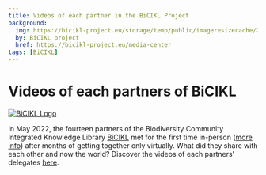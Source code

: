 ```yaml
---
title: Videos of each partner in the BiCIKL Project 
background:
  img: https://bicikl-project.eu/storage/temp/public/imageresizecache/26e/913/1f0/26e9131f069e1abfec54a8926b77520c1c4bd3ddf5c31fd0c7867fa52089c53a.jpg
  by: BiCIKL project
  href: https://bicikl-project.eu/media-center
tags: [BiCIKL]
---
```


# Videos of each partners of BiCIKL 
[![BiCIKL Logo](https://static.tdwg.org/sponsors/bicikl_logo_full_mixed_on-black_w600.png)](https://bicikl-project.eu)

In May 2022, the fourteen partners of the Biodiversity Community Integrated Knowledge Library [BiCIKL](https://bicikl-project.eu/) met for the first time in-person ([more info](https://www.tdwg.org/news/2022/bicikl-meeting/)) after months of getting together only virtually. 
What did they share with each other and now the world? Discover the videos of each partners’ delegates [here](https://bicikl-project.eu/news). 



